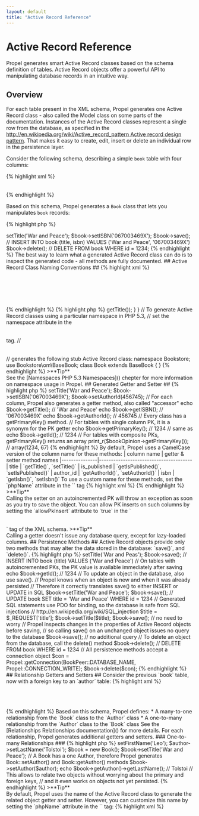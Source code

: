 ```yaml
---
layout: default
title: "Active Record Reference"
---
```


# Active Record Reference #

Propel generates smart Active Record classes based on the schema definition of tables. Active Record objects offer a powerful API to manipulating database records in an intuitive way.

## Overview ##

For each table present in the XML schema, Propel generates one Active Record class - also called the Model class on some parts of the documentation. Instances of the Active Record classes represent a single row from the database, as specified in the [http://en.wikipedia.org/wiki/Active_record_pattern Active record design pattern](http://github.com/seven1m/trac_wiki_to_github). That makes it easy to create, edit, insert or delete an individual row in the persistence layer.

Consider the following schema, describing a simple `book` table with four columns:

{% highlight xml %}
<table name="book" description="Book Table">
  <column name="id" required="true" primaryKey="true" autoIncrement="true" type="INTEGER" />
  <column name="title" type="VARCHAR" required="true" />
  <column name="isbn" required="true" type="VARCHAR" size="24" phpName="ISBN" />
  <column name="author_id" required="false" type="INTEGER" />
</table>
{% endhighlight %}

Based on this schema, Propel generates a `Book` class that lets you manipulates `book` records:

{% highlight php %}
<?php
$book = new Book();
$book->setTitle('War and Peace');
$book->setISBN('067003469X');
$book->save();
// INSERT INTO book (title, isbn) VALUES ('War and Peace', '067003469X')

$book->delete();
// DELETE FROM book WHERE id = 1234;
{% endhighlight %}

The best way to learn what a generated Active Record class can do is to inspect the generated code - all methods are fully documented.

## Active Record Class Naming Conventions ##

{% highlight xml %}
<!-- For each table, Propel creates an Active Record class in PHP
     named using a CamelCase version of the table name !-->
<table name="book">
<table name="book_reader">
<!-- generates the following Active Record classes: Book, BookReader !-->

<!-- Propel advocates the use of singular table names !-->
<table name="books">
<!-- generates the following Active Record class: Books (not good) !-->

<!-- You can customize the name of an Active Record class in PHP
     by setting the phpName attribute in the <table> tag !-->
<table name="foo_books" phpName="Book" />
<!-- generates the following Active Record class: Book !-->

<!-- Active Record classes are generated in the directory specified in build.properties
     under the propel.php.dir setting !-->
<table name="book">
<!-- generates the Book class under /path/to/project/build/classes/Book.php !-->

<!-- To group Active Record classes into subdirectories, set the package attribute in the <table> tag !-->
<table name="book" package="bookstore">
<!-- generates the Book class under /path/to/project/build/classes/bookstore/Book.php !-->
{% endhighlight %}

{% highlight php %}
<?php
// Generated Active Record classes are empty, but they extend another generated class.
// That's why they are called "stub" classes
class Book extends BaseBook
{
}

// Most of the generated code is actually in the abstract Base- classes
abstract class BaseBook extends BaseObject implements Persistent
{
  // lots of generated code
}

// BaseObject and Persistent are classes bundled by Propel

// Do not alter the code of the Base- classes, as your modifications will be overriden
// each time you rebuild the model. Instead, add your cutom code to the stub slass
class Book extends BaseBook
{
  public function getCapitalTitle()
  {
    return strtoupper($this->getTitle());
  }
}

// To generate Active Record classes using a particular namespace in PHP 5.3,
// set the namespace attribute in the <table> tag.
// <table name="book" namespace="Bookstore">
// generates the following stub Active Record class:
namespace Bookstore;
use Bookstore\om\BaseBook;

class Book extends BaseBook
{
}
{% endhighlight %}

>**Tip**<br />See the [Namespaces PHP 5.3 Namespaces]() chepter for more information on namespace usage in Propel.

## Generated Getter and Setter ##

{% highlight php %}
<?php
// For each column, Propel generates a setter method, also called "mutator"
$book->setTitle('War and Peace');
$book->setISBN('067003469X');
$book->setAuthorId(456745);

// For each column, Propel also generates a getter method, also called "accessor"
echo $book->getTitle();    // 'War and Peace'
echo $book->getISBN();     // '067003469X'
echo $book->getAuthorId(); // 456745

// Every class has a getPrimaryKey() method.
// For tables with single column PK, it is a synonym for the PK getter
echo $book->getPrimaryKey(); // 1234
// same as
echo $book->getId();         // 1234
// For tables with composite PKs, getPrimaryKey() returns an array
print_r($bookOpinion->getPrimaryKey()); // array(1234, 67)
{% endhighlight %}

By default, Propel uses a CamelCase version of the column name for these methods:

|  column name  |  getter & setter method names
|---------------|---------------------------------------
| title         | `getTitle()`, `setTitle()`
| is_published  | `getIsPublished()`, `setIsPublished()`
| author_id     | `getAuthorId()`, `setAuthorId()`
| isbn          | `getIsbn()`, `setIsbn()`

To use a custom name for these methods, set the `phpName` attribute in the `<column>` tag

{% highlight xml %}
<!-- set the phpName to have Uppercase getter and setter in PHP !-->
<column name="isbn" required="true" type="VARCHAR" size="24" phpName="ISBN" />
<!-- getISBN(), setISBN() !-->

<!-- set the phpName to customize the PHP name when you don't control the column name !-->
<column name="bz_ygt" required="true" type="VARCHAR" size="24" phpName="Title" />
<!-- getTitle(), setTitle() !-->
{% endhighlight %}

>**Tip**<br />Calling the setter on an autoincremented PK will throw an exception as soon as you try to save the object. You can allow PK inserts on such columns by setting the `allowPkInsert` attribute to `true` in the `<table>` tag of the XML schema.

>**Tip**<br />Calling a getter doesn't issue any database query, except for lazy-loaded columns.

## Persistence Methods ##

Active Record objects provide only two methods that may alter the data stored in the database: `save()`, and `delete()`.

{% highlight php %}
<?php
// To insert an object to the database, call the save() method
$book = new Book();
$book->setTitle('War and Peas');
$book->save();
// INSERT INTO book (title) VALUES ('War and Peace')

// On tables with autoincremented PKs, the PK value is available immediately after saving
echo $book->getId(); // 1234

// To update an object in the database, also use save().
// Propel knows when an object is new and when it was already persisted
// Therefore it correctly translates save() to either INSERT or UPDATE in SQL
$book->setTitle('War and Peace');
$book->save();
// UPDATE book SET title = 'War and Peace' WHERE id = 1234

// Generated SQL statements use PDO for binding, so the database is safe from SQL injections
// http://en.wikipedia.org/wiki/SQL_injection
$title = $_REQUEST['title'];
$book->setTitle($title);
$book->save(); // no need to worry

// Propel inspects changes in the properties of Active Record objects before saving,
// so calling save() on an unchanged object issues no query to the database
$book->save(); // no additional query

// To delete an object from the database, call the delete() method
$book->delete();
// DELETE FROM book WHERE id = 1234

// All persistence methods accept a connection object
$con = Propel::getConnection(BookPeer::DATABASE_NAME, Propel::CONNECTION_WRITE);
$book->delete($con);
{% endhighlight %}

## Relationship Getters and Setters ##

Consider the previous `book` table, now with a foreign key to an `author` table:

{% highlight xml %}
<table name="book">
  <column name="id" required="true" primaryKey="true" autoIncrement="true" type="INTEGER" />
  <column name="title" type="VARCHAR" required="true" />
  <column name="isbn" required="true" type="VARCHAR" size="24" phpName="ISBN" />
  <column name="author_id" required="false" type="INTEGER" />
  <foreign-key foreignTable="author">
    <reference local="author_id" foreign="id" />
  </foreign-key>
</table>
<table name="author" >
  <column name="id" required="true" primaryKey="true" autoIncrement="true" type="INTEGER" />
  <column name="first_name" required="true" type="VARCHAR" size="128" />
  <column name="last_name" required="true" type="VARCHAR" size="128"/>
</table>
{% endhighlight %}

Based on this schema, Propel defines:

* A many-to-one relationship from the `Book` class to the `Author` class
* A one-to-many relationship from the `Author` class to the `Book` class

See the [Relationships Relationships documentation]() for more details.

For each relationship, Propel generates additional getters and setters.

### One-to-many Relationships ###

{% highlight php %}
<?php
// On columns holding a Foreign Key, Propel adds a getter and a setter for the related object
$author = new Author();
$author->setFirstName('Leo');
$author->setLastName('Tolstoi');
$book = new Book();
$book->setTitle('War and Peace');
// A Book has a one Author, therefore Propel generates Book::setAuthor() and Book::getAuthor() methods
$book->setAuthor($author);
echo $book->getAuthor()->getLastName(); // Tolstoi
// This allows to relate two objects without worrying about the primary and foreign keys,
// and it even works on objects not yet persisted.
{% endhighlight %}

>**Tip**<br />By default, Propel uses the name of the Active Record class to generate the related object getter and setter. However, you can customize this name by setting the `phpName` attribute in the `<foreign-key>` tag:

{% highlight xml %}
<table name="book">
  <foreign-key foreignTable="author" phpName="Writer">
    <reference local="author_id" foreign="id" />
  </foreign-key>
</table>
<!-- Generated methods will then be Book::setWriter(), and Book::getWriter()
{% endhighlight %}

### Many-to-one Relationships ###

{% highlight php %}
<?php
// On the other member of the relationship, Propel generates 4 methods instead of 2
$book = new Book();
$book->setTitle('War and Peace');
$author = new Author();
$author->setFirstName('Leo');
$author->setLastName('Tolstoi');
// An Author has many Books, therefore Propel generates Author::addBook() and Author::getBooks() methods
$author->addBook($book);
echo $author->getBooks(); // array($book)
// Propel also generates two other methods on that part of the relationship
echo $author->countBooks(); // 1
$author->clearBooks(); // removes the relationship
{% endhighlight %}

>**Tip**<br />As for one-to-many relationships, you can customize the phpName used to forge these method names, by setting the `refPhpName` attribute in the `<foreign-key>` tag:

{% highlight xml %}
<table name="book">
  <foreign-key foreignTable="author" refName="Publication">
    <reference local="author_id" foreign="id" />
  </foreign-key>
</table>
<!-- Generated methods will then be Author::addPublication(), Author::getPublications(),
     Author::countPublications(), and Author::clearPublications()
{% endhighlight %}

### Many-to-many relationships ###

A Many-to-many relationship is defined by a cross reference table. Both sides of the relationship see it as a one-to-many relationship.

{% highlight php %}
<?php
// If a Book can be written by several Authors, then they share a many-to-many relationship
// Therefore Propel generates the following methods
Book::addAuthor(), Book::getAuthors(), Book::countAuthors(), Book::clearAuthors()
Author::addBook(), Author::getBooks(), Author::countBooks(), Author::clearBooks()
{% endhighlight %}

### One-to-one relationships ###

If a table contains a foreign key that is also a primary key, Propel sees it as a one-to-one relationship, seen as a many-to-one relationship from both sides.

{% highlight php %}
<?php
// If a User has one Profile using the user PK as foreign key, that's a one-to-one relationship.
// Therefore Propel generates the following methods:
User::getProfile(), User::setProfile()
Profile::getUser(), Profile::setUser()
{% endhighlight %}

## Datatype-Specific Getter and Setter ##

For some column types, Propel generates getter and setters with additional functionality.

### Temporal Columns ###

{% highlight php %}
<?php
// No need to convert a date or time before using the setter on a temporal column
// (i.e. of type DATE, TIME, TIMESTAMP, BU_DATE, or BU_TIMESTAMP).
// The generated setter accepts strings, timestamps, and DateTime objects,
// And automatically converts the argument to the internal storage format.
// So the three following calls are equivalent:
$book->setCreatedAt('now');
$book->setCreatedAt(time());
$book->setCreatedAt(new DateTime());

// The generated getter returns a DateTime object, but accepts a format string as argument
echo $book->getCreatedAt(); // DateTime Object
echo $book->getCreatedAt('U'); // 1291065396 (timestamp)
echo $book->getCreatedAt('Y-m-d H:i:s'); // 2010-11-29 22:20:21
{% endhighlight %}

### Boolean Columns ###

{% highlight php %}
<?php
// The generated setter converts non-boolean values to boolean in a smart way.
// The following statements are equivalent:
$book->setIsPublished(true);
$book->setIsPublished('true');
$book->setIsPublished('1');
$book->setIsPublished('yes');
$book->setIsPublished('on');
// Check on string values is case insensitive (so 'FaLsE' is seen as 'false').
{% endhighlight %}

### BLOB Columns ###

{% highlight php %}
<?php
// The setter for a BLOB column accepts either a string or a stream as parameter.
// Setting the value from a string
$media = new Media();
$media->setCoverImage(file_get_contents("/path/to/file.ext"));
// Setting the value from a stream
$fp = fopen("/path/to/file.ext", "rb");
$media = new Media();
$media->setCoverImage($fp);

// The getter for a BLOB column returns a PHP stream resource,
// or NULL if the value is not set in the database.
$media = MediaQuery::create()->findPk(43564376);
$fp = $media->getCoverImage();
if ($fp !== null) {
  echo stream_get_contents($fp);
}
{% endhighlight %}

>**Tip**<br />CLOB (_Character_ Locator Objects) are treated as strings in Propel, so the getter and setter for a CLOB column have no special functionality.

### ENUM columns ###

{% highlight php %}
<?php
// ENUM columns accept only values chosen from a list of permitted values
// that are enumerated explicitly in the column specification at table creation time.

// Example for the book table:
// <column name="style" type="ENUM" valueSet="novel, essay, poetry" />
$book = new Book();
$book->setStyle('novel');
echo $book->getStyle(); // novel
// An enum is stored as a TINYINT in the database

// Each value in an ENUM column has a related constant in the Peer class
// Your IDE with code completion should love this
echo BookPeer::STYLE_NOVEL;  // 'novel'
echo BookPeer::STYLE_ESSAY;  // 'essay'
echo BookPeer::STYLE_POETRY; // 'poetry'
// The Peer class also gives access to list of available values
print_r(BookPeer::getValueSet(BookPeer::STYLE)); // array('novel', 'essay', 'poetry')
{% endhighlight %}

### OBJECT columns ###

{% highlight php %}
<?php
// OBJECT columns allow to store PHP objects in the database.
// That's especially useful for Value Objects

// The 'house' table has a 'coordinates' column of type OBJECT
$house = new House();
$house->setCoordinates(new GeographicCoordinates(48.8527, 2.3510));
echo $house->getCoordinates()->isInNorthernHemisphere(); // true
// The setter serializes the PHP object and stores it as a string
// The getter deserializes the string into a PHP object
// All that is transparent to the end user, who just manipulates PHP objects

class GeographicCoordinates
{
  public $latitude, $longitude;

  public function __construct($latitude, $longitude)
  {
    $this->latitude = $latitude;
    $this->longitude = $longitude;
  }

  public function isInNorthernHemisphere()
  {
    return $this->latitude > 0;
  }
}
{% endhighlight %}

>**Tip**<br />OBJECT columns are searchable, given an object as the search value. See the [ColumnFilterMethods Query reference]() for more details.

### ARRAY columns ###

{% highlight php %}
<?php
// ARRAY columns allow to store simple PHP arrays in the database.
// Nested arrays and associative arrays are not accepted.

// The 'book' table has a 'tags' column of type ARRAY
$book = new Book();
$book->setTags(array('novel', 'russian'));
print_r($book->getTags()); // array('novel', 'russian')
// The setter serializes the PHP array and stores it as a string
// The getter deserializes the string into a PHP array
// All that is transparent to the end user, who just manipulates PHP arrays

// If the column name is plural, Propel also generates hasXXX(), addXXX(),
// and removeXXX() methods, where XXX is the singular column name
echo $book->hasTag('novel'); // true
$book->addTag('romantic');
print_r($book->getTags()); // array('novel', 'russian', 'romantic')
$book->removeTag('russian');
print_r($book->getTags()); // array('novel', 'romantic')
{% endhighlight %}

>**Tip**<br />ARRAY columns are searchable, given an array or a scalar as the search value. See the [ColumnFilterMethods Query reference]() for more details.

## Generic Getters and Setters ##

{% highlight php %}
<?php
// Each Active Record class offers generic getter and setter by name
$book = new Book();
$book->setByName('Title', 'War and Peace');
echo $book->getByName('Title'); // War and Peace
// The name used is the column phpName - the same name used in generated getters and setters.
// You can also use the table column name by adding a converter argument
$book->setByName('title', 'War and Peace', BookPeer::TYPE_FIELDNAME);
echo $book->getByName('title', BookPeer::TYPE_FIELDNAME); // War and Peace

// Each Active Record class also offers generic getter and setter by position
$book->setByPosition(2, 'War and Peace'); // 'title' is the second column of the table
echo $book->getPosition(2); // War and Peace

// Each ActiveRecord class offers the ability to dump to and populate from an array
$properties = array(
  'Title'    => 'War and Peace',
  'ISBN'     => '067003469X',
  'AuthorId' => 456745
);
$book = new Book();
$book->fromArray($properties);
echo $book->getTitle(); // 'War and Peace'
print_r($book->toArray());
// array(
//  'Id'       => null
//  'Title'    => 'War and Peace',
//  'ISBN'     => '067003469X',
//  'AuthorId' => 456745
// )

// As with getByName() and setByName(), you can use the table column names by adding a converter argument
print_r($book->toArray(BookPeer::TYPE_FIELDNAME));
// array(
//  'id'        => null
//  'title'     => 'War and Peace',
//  'isbn'      => '067003469X',
//  'author_id' => 456745
// )

// If the class has lazy-loaded columns, those are included by default in the output of toArray().
// To exclude them, set the second argument to false.

// If the class has related objects, they are not included by default in the output of toArray().
// To include them, set the third argument to true.
print_r($book->toArray($keyType = BasePeer::TYPE_PHPNAME, $includeLazyLoadColumns = true, $includeForeignObjects = true));
// array(
//  'Id'       => null
//  'Title'    => 'War and Peace',
//  'ISBN'     => '067003469X',
//  'AuthorId' => 456745,
//  'Author' => array(
//    'Id'        => 456745,
//    'FirstName' => 'Leo',
//    'LastName'  => 'Tolstoi',
//   )
// )
{% endhighlight %}

>**Tip**<br />If you never use these generic getters and setters, you can disable their generation to clean up the Active Record class by modifying the `build.properties` as follows:

{% highlight ini %}
propel.addGenericAccessors = false
propel.addGenericMutators  = false
{% endhighlight %}

## Validation ##

Active Record classes for tables using validation rules (defined in the schema using the `<validator>` and `<rule>` tags) have two additional methods: `validate()`, and `getValidationFailures()`.

{% highlight php %}
<?php
$book = new Book();
$book->setTitle('a'); // too short for a length validator
if ($book->validate()) {
  // no validation errors, so the data can be persisted
  $book->save();
} else {
  // Something went wrong.
  // Use the validationFailures to check what
  foreach ($book->getValidationFailures() as $failure) {
    echo $failure->getMessage() . "\n";
  }
}
{% endhighlight %}

See the [Validators Validators documentation]() for more details.

## Import and Export Capabilities ##

Active Record objects have the ability to be converted to and from a string, using any of the XML, YAML, JSON, and CSV formats. This ability uses magic methods, but the phpDoc blocks defined in the `BaseObject` class make the related methods visible to an IDE.

Each Active Record object accepts the following method calls:

| format   | dumper     |parser
|----------|------------|--------------
| XML      | `toXML()`  | `fromXML()`
| YAML     | `toYAML()` | `fromYAML()`
| JSON     | `toJSON()` | `fromJSON()`
| CSV      | `toCSV()`  | `fromCSV()`

{% highlight php %}
<?php
// Dumping an object to a string
echo $book->toXML();
// <?xml version="1.0" encoding="UTF-8"?>
// <data>
//   <Id>1234</Id>
//   <Title><![CDATA[War and Peace]]></Title>
//   <ISBN><![CDATA[067003469X]]></ISBN>
//   <AuthorId>456745</AuthorId>
//   <Author>
//     <Id>456745</Id>
//     <FirstName><![CDATA[Leo]]></FirstName>
//     <LastName><![CDATA[Tolstoi]]></LastName>
//   </Author>
// </data>

echo $book->toYAML();
//   Id: 1234
//   Title: War and Peace
//   ISBN: 067003469X
//   AuthorId: 456745
//   Author:
//     Id: 456745
//     FirstName: Leo
//     LastName: Tolstoi

echo $book->toJSON();
// {
//   "Id":1234,
//   "Title":"War and Peace",
//   "ISBN":"067003469X",
//   "AuthorId":456745,
//   "Author": {
//     "Id":456745,
//     "FirstName":"Leo",
//     "LastName":"Tolstoi"
//   }
// }

// Parsing a string into an Active Record object
$xml = <<<EOF
<?xml version="1.0" encoding="UTF-8"?>
<data>
  <Id>1234</Id>
  <Title><![CDATA[War and Peace]]></Title>
  <ISBN><![CDATA[067003469X]]></ISBN>
  <AuthorId>456745</AuthorId>
  <Author>
    <Id>456745</Id>
    <FirstName><![CDATA[Leo]]></FirstName>
    <LastName><![CDATA[Tolstoi]]></LastName>
  </Author>
</data>
EOF;
$book = new Book();
$book->fromXML($xml);
echo $book->getTitle(); // War and Peace

// Active Record Objects also provide generic importFrom() and exportTo() methods,
// accepting either a format name, or a parser instance (extending PropelParser)
$book->importFrom('XML', $xml);
echo $book->exportTo('XML');
// This allows for custom parser formats
{% endhighlight %}

>**Tip**<br />Active Record objects use YAML as their default string representation. That means that echoing an Active Record object returns the result of `toYAML()`. You can customize the default string representation on a per table basis by setting the `defaultStringFormat` attribute in the `<table>` tag.

{% highlight xml %}
<table name="book" defaultStringFormat="XML">
{% endhighlight %}

## Virtual Columns ##

Propel queries allow to hydrate additional columns from related objects, at runtime. These columns can be fetched using the `getVirtualColumn($name)` method, or using the magic getter supported by the generated `__call()` method:

{% highlight php %}
<?php
$book = BookQuery::create()
  ->filterByTitle('War and Peace')
  ->join('Book.Author')
  ->withColumn('Author.LastName', 'AuthorName')
  ->find();
echo $author->getVirtualColumn('AuthorName'); // Tolstoi
echo $author->getAuthorName(); // Tolstoi
{% endhighlight %}

See the [ModelCriteria Query API reference]() for more details.

## Lifecycle Events ##

To execute custom code before or after any of the persistence methods, just create methods using any of the following names in a stub Active Record class:

{% highlight php %}
<?php
// save() hooks
preInsert()            // code executed before insertion of a new object
postInsert()           // code executed after insertion of a new object
preUpdate()            // code executed before update of an existing object
postUpdate()           // code executed after update of an existing object
preSave()              // code executed before saving an object (new or existing)
postSave()             // code executed after saving an object (new or existing)
// delete() hooks
preDelete()            // code executed before deleting an object
postDelete()           // code executed after deleting an object
{% endhighlight %}

See the [Behaviors Behaviors guide]() for more details.

## Persistence Status ##

{% highlight php %}
<?php
// At all times, you can monitor the status of an Active Record object regarding persistence
$book = new Book();

// isNew() returns true if the object has not yet been persisted, false otherwise
echo $book->isNew(); // true
$book->save();
echo $book->isNew(); // false

// isModified() returns true if some columns were changed since the last save, false otherwise
echo $book->isModified(); // false
$book->setTitle('War and Peace');
echo $book->isModified(); // true
$book->save();
echo $book->isModified(); // false

// To cancel modifications on an object and return to the persisted state, call reload()
$book->setTitle('War and Peace and Love');
$book->reload();
// SELECT * FROM book WHERE id = 1234
echo $book->getTitle(); // War and Peace

// isDeleted() returns true if an object has been deleted, false otherwise.
// Note that deleted objects continue to live in the PHP space after deletion.
echo $book->isDeleted(); // false
$book->delete();
echo $book->isDeleted(); // true

// You can test and list the modified columns using isColumnModified() and getModifiedColumns()
// The function uses fully qualified column names (i.e. of type BasePeer::TYPE_COLNAME)
$book = new Book();
$book->setTitle('War and Peace');
echo $book->isColumnModified('book.ISBN'); // false
echo $book->isColumnModified('book.TITLE'); // true
print_r($book->getModifiedColumns());
// array('book.TITLE')
// To use column phpNames, just convert the parameter using translateFieldName()
$colName = BookPeer::translateFieldName('Title', BasePeer::TYPE_PHPNAME, BasePeer::TYPE_COLNAME);
echo $book->isColumnModified($colname); // true
{% endhighlight %}

## Miscellaneous ##

{% highlight php %}
<?php
// Active Record objects have even more methods
echo $book->hasOnlyDefaultValues(); // returns true if the column values are default ones
echo $book->hashCode(); // returns a hash code for the instance

$book->clear(); // resets all the user-modified properties and returns the object to a new state
$book->clearAllReferences() // resets all collections of referencing foreign keys
// clear() and clearAllReferences() may help in PHP 5.2 to compensate PHP's inability to garbage collect

$book1 = BookQuery::create()->findPk(1234);
$book2 = book1->copy(); // creates a copy of an Active Record instance
echo $book1->equals($book2); // compares two ActiveRecord instances
{% endhighlight %}

## Conclusion ##

Active Record classes are not only an object-oriented tool to execute SQL queries in a database-independent way. They provide a lot of features to streamline day-to-day work with persisted objects. They can also be seen as a persistence ability that can be added to any PHP object.
